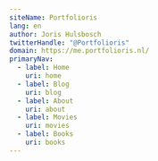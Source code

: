 ```yaml
---
siteName: Portfolioris
lang: en
author: Joris Hulsbosch
twitterHandle: "@Portfolioris"
domain: https://me.portfolioris.nl/
primaryNav:
  - label: Home
    uri: home
  - label: Blog
    uri: blog
  - label: About
    uri: about
  - label: Movies
    uri: movies
  - label: Books
    uri: books
---
```

